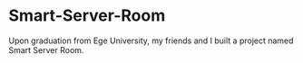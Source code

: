 # Smart-Server-Room
Upon graduation from Ege University, my friends and I built a project named Smart Server Room. 
